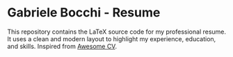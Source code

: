 # Gabriele Bocchi - Resume

This repository contains the LaTeX source code for my professional resume.
It uses a clean and modern layout to highlight my experience, education, and skills.
Inspired from [Awesome CV](https://github.com/posquit0/Awesome-CV).
